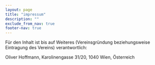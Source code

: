 ```yaml
---
layout: page
title: "impressum"
description: ""
exclude_from_nav: true
footer-nav: true
---
```


Für den Inhalt ist bis auf Weiteres (Vereinsgründung beziehungsweise Eintragung des Vereins) verantwortlich:

Oliver Hoffmann, Karolinengasse 31/20, 1040 Wien, Österreich
